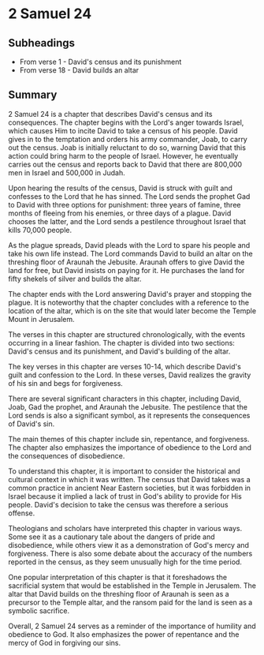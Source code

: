 # 2 Samuel 24

## Subheadings

* From verse 1 - David's census and its punishment
* From verse 18 - David builds an altar

## Summary

2 Samuel 24 is a chapter that describes David's census and its consequences. The chapter begins with the Lord's anger towards Israel, which causes Him to incite David to take a census of his people. David gives in to the temptation and orders his army commander, Joab, to carry out the census. Joab is initially reluctant to do so, warning David that this action could bring harm to the people of Israel. However, he eventually carries out the census and reports back to David that there are 800,000 men in Israel and 500,000 in Judah.

Upon hearing the results of the census, David is struck with guilt and confesses to the Lord that he has sinned. The Lord sends the prophet Gad to David with three options for punishment: three years of famine, three months of fleeing from his enemies, or three days of a plague. David chooses the latter, and the Lord sends a pestilence throughout Israel that kills 70,000 people.

As the plague spreads, David pleads with the Lord to spare his people and take his own life instead. The Lord commands David to build an altar on the threshing floor of Araunah the Jebusite. Araunah offers to give David the land for free, but David insists on paying for it. He purchases the land for fifty shekels of silver and builds the altar.

The chapter ends with the Lord answering David's prayer and stopping the plague. It is noteworthy that the chapter concludes with a reference to the location of the altar, which is on the site that would later become the Temple Mount in Jerusalem.

The verses in this chapter are structured chronologically, with the events occurring in a linear fashion. The chapter is divided into two sections: David's census and its punishment, and David's building of the altar.

The key verses in this chapter are verses 10-14, which describe David's guilt and confession to the Lord. In these verses, David realizes the gravity of his sin and begs for forgiveness.

There are several significant characters in this chapter, including David, Joab, Gad the prophet, and Araunah the Jebusite. The pestilence that the Lord sends is also a significant symbol, as it represents the consequences of David's sin.

The main themes of this chapter include sin, repentance, and forgiveness. The chapter also emphasizes the importance of obedience to the Lord and the consequences of disobedience.

To understand this chapter, it is important to consider the historical and cultural context in which it was written. The census that David takes was a common practice in ancient Near Eastern societies, but it was forbidden in Israel because it implied a lack of trust in God's ability to provide for His people. David's decision to take the census was therefore a serious offense.

Theologians and scholars have interpreted this chapter in various ways. Some see it as a cautionary tale about the dangers of pride and disobedience, while others view it as a demonstration of God's mercy and forgiveness. There is also some debate about the accuracy of the numbers reported in the census, as they seem unusually high for the time period.

One popular interpretation of this chapter is that it foreshadows the sacrificial system that would be established in the Temple in Jerusalem. The altar that David builds on the threshing floor of Araunah is seen as a precursor to the Temple altar, and the ransom paid for the land is seen as a symbolic sacrifice.

Overall, 2 Samuel 24 serves as a reminder of the importance of humility and obedience to God. It also emphasizes the power of repentance and the mercy of God in forgiving our sins.